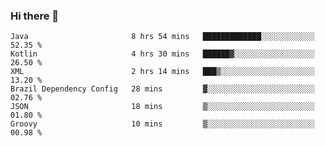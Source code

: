 ### Hi there 👋

<!--START_SECTION:waka-->

```text
Java                       8 hrs 54 mins   █████████████░░░░░░░░░░░░   52.35 %
Kotlin                     4 hrs 30 mins   ██████▓░░░░░░░░░░░░░░░░░░   26.50 %
XML                        2 hrs 14 mins   ███▒░░░░░░░░░░░░░░░░░░░░░   13.20 %
Brazil Dependency Config   28 mins         ▓░░░░░░░░░░░░░░░░░░░░░░░░   02.76 %
JSON                       18 mins         ▒░░░░░░░░░░░░░░░░░░░░░░░░   01.80 %
Groovy                     10 mins         ▒░░░░░░░░░░░░░░░░░░░░░░░░   00.98 %
```

<!--END_SECTION:waka-->

<!--
**jerry-shao/jerry-shao** is a ✨ _special_ ✨ repository because its `README.md` (this file) appears on your GitHub profile.

Here are some ideas to get you started:

- 🔭 I’m currently working on ...
- 🌱 I’m currently learning ...
- 👯 I’m looking to collaborate on ...
- 🤔 I’m looking for help with ...
- 💬 Ask me about ...
- 📫 How to reach me: ...
- 😄 Pronouns: ...
- ⚡ Fun fact: ...
-->
